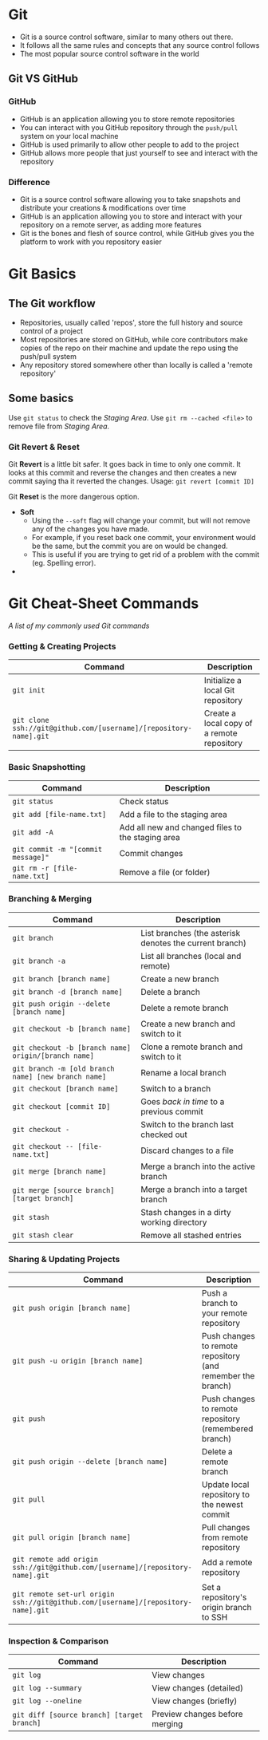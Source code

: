# Git
- Git is a source control software, similar to many others out there.
- It follows all the same rules and concepts that any source control follows
- The most popular source control software in the world

## Git VS GitHub
### GitHub
- GitHub is an application allowing you to store remote repositories
- You can interact with you GitHub repository through the `push/pull` system on your local machine
- GitHub is used primarily to allow other people to add to the project
- GitHub allows more people that just yourself to see and interact with the repository

### Difference
- Git is a source control software allowing you to take snapshots and distribute your creations & modifications over time
- GitHub is an application allowing you to store and interact with your repository on a remote server, as adding more features
- Git is the bones and flesh of source control, while GitHub gives you the platform to work with you repository easier

# Git Basics
## The Git workflow
- Repositories, usually called 'repos', store the full history and source control of a project
- Most repositories are stored on GitHub, while core contributors make copies of the repo on their machine and update the repo using the push/pull system
- Any repository stored somewhere other than locally is called a 'remote repository'

## Some basics
Use `git status` to check the _Staging Area_.
Use `git rm --cached <file>` to remove file from _Staging Area_.

### Git Revert & Reset
Git **Revert** is a little bit safer. It goes back in time to only one commit. It looks at this commit and reverse the changes and then creates a new commit saying tha it reverted the changes. 
Usage: `git revert [commit ID]`

Git **Reset** is the more dangerous option.
- **Soft**
	- Using the `--soft` flag will change your commit, but will not remove any of the changes you have made.
	- For example, if you reset back one commit, your environment would be the same, but the commit you are on would be changed.
	- This is useful if you are trying to get rid of a problem with the commit (eg. Spelling error).
- 




# Git Cheat-Sheet Commands
_A list of my commonly used Git commands_

### Getting & Creating Projects

| Command | Description |
| ------- | ----------- |
| `git init` | Initialize a local Git repository |
| `git clone ssh://git@github.com/[username]/[repository-name].git` | Create a local copy of a remote repository |

### Basic Snapshotting

| Command | Description |
| ------- | ----------- |
| `git status` | Check status |
| `git add [file-name.txt]` | Add a file to the staging area |
| `git add -A` | Add all new and changed files to the staging area |
| `git commit -m "[commit message]"` | Commit changes |
| `git rm -r [file-name.txt]` | Remove a file (or folder) |

### Branching & Merging

| Command | Description |
| ------- | ----------- |
| `git branch` | List branches (the asterisk denotes the current branch) |
| `git branch -a` | List all branches (local and remote) |
| `git branch [branch name]` | Create a new branch |
| `git branch -d [branch name]` | Delete a branch |
| `git push origin --delete [branch name]` | Delete a remote branch |
| `git checkout -b [branch name]` | Create a new branch and switch to it |
| `git checkout -b [branch name] origin/[branch name]` | Clone a remote branch and switch to it |
| `git branch -m [old branch name] [new branch name]` | Rename a local branch |
| `git checkout [branch name]` | Switch to a branch |
|`git checkout [commit ID]`| Goes _back in time_ to a previous commit|
| `git checkout -` | Switch to the branch last checked out |
| `git checkout -- [file-name.txt]` | Discard changes to a file |
| `git merge [branch name]` | Merge a branch into the active branch |
| `git merge [source branch] [target branch]` | Merge a branch into a target branch |
| `git stash` | Stash changes in a dirty working directory |
| `git stash clear` | Remove all stashed entries |

### Sharing & Updating Projects

| Command | Description |
| ------- | ----------- |
| `git push origin [branch name]` | Push a branch to your remote repository |
| `git push -u origin [branch name]` | Push changes to remote repository (and remember the branch) |
| `git push` | Push changes to remote repository (remembered branch) |
| `git push origin --delete [branch name]` | Delete a remote branch |
| `git pull` | Update local repository to the newest commit |
| `git pull origin [branch name]` | Pull changes from remote repository |
| `git remote add origin ssh://git@github.com/[username]/[repository-name].git` | Add a remote repository |
| `git remote set-url origin ssh://git@github.com/[username]/[repository-name].git` | Set a repository's origin branch to SSH |

### Inspection & Comparison

| Command | Description |
| ------- | ----------- |
| `git log` | View changes |
| `git log --summary` | View changes (detailed) |
| `git log --oneline` | View changes (briefly) |
| `git diff [source branch] [target branch]` | Preview changes before merging |
